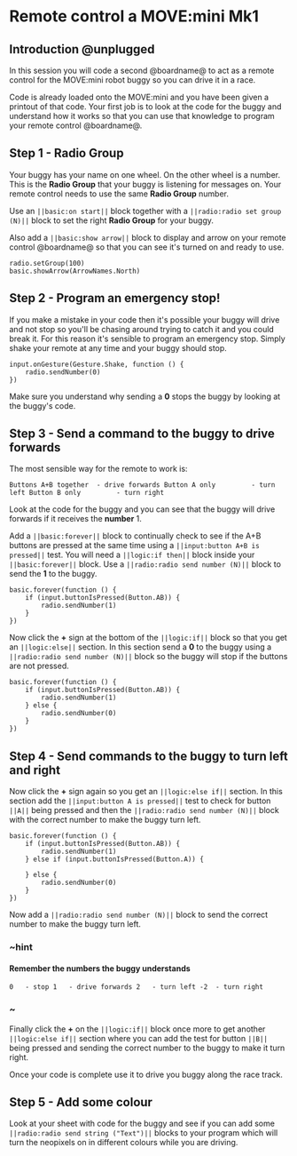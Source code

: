 # Remote control a MOVE:mini Mk1

## Introduction @unplugged

In this session you will code a second @boardname@ to act as a remote control for the MOVE:mini robot buggy so you can drive it in a race. 

Code is already loaded onto the MOVE:mini and you have been given a printout of that code. Your first job is to look at the code for the buggy and understand how it works so that you can use that knowledge to program your remote control @boardname@.

## Step 1 - Radio Group

Your buggy has your name on one wheel. On the other wheel is a number. This is the **Radio Group** that your buggy is listening for messages on. Your remote control needs to use the same **Radio Group** number.

Use an ``||basic:on start||`` block together with a ``||radio:radio set group (N)||`` block to set the right **Radio Group** for your buggy.

Also add a ``||basic:show arrow||`` block to display and arrow on your remote control @boardname@ so that you can see it's turned on and ready to use.

```blocks
radio.setGroup(100)
basic.showArrow(ArrowNames.North)
```
## Step 2 - Program an emergency stop!

If you make a mistake in your code then it's possible your buggy will drive and not stop so you'll be chasing around trying to catch it and you could break it. For this reason it's sensible to program an emergency stop. Simply shake your remote at any time and your buggy should stop.
```blocks
input.onGesture(Gesture.Shake, function () {
    radio.sendNumber(0)
})
```
Make sure you understand why sending a **0** stops the buggy by looking at the buggy's code.

## Step 3 - Send a command to the buggy to drive forwards

The most sensible  way for the remote to work is:

`
Buttons A+B together  - drive forwards
Button A only         - turn left
Button B only         - turn right
`

Look at the code for the buggy and you can see that the buggy will drive forwards if it receives the **number** 1.

Add a ``||basic:forever||`` block to continually check to see if the A+B buttons are pressed at the same time using a ``||input:button A+B is pressed||`` test. You will need a ``||logic:if then||`` block inside your ``||basic:forever||`` block. Use a ``||radio:radio send number (N)||`` block to send the **1** to the buggy.

```blocks
basic.forever(function () {
    if (input.buttonIsPressed(Button.AB)) {
        radio.sendNumber(1)
    }
})
```

Now click the **+** sign at the bottom of the ``||logic:if||`` block so that you get an ``||logic:else||`` section. In this section send a **0** to the buggy using a ``||radio:radio send number (N)||`` block so the buggy will stop if the buttons are not pressed.

```blocks
basic.forever(function () {
    if (input.buttonIsPressed(Button.AB)) {
        radio.sendNumber(1)
    } else {
        radio.sendNumber(0)
    }
})
```
## Step 4 - Send commands to the buggy to turn left and right

Now click the **+** sign again so you get an ``||logic:else if||`` section. In this section add the ``||input:button A is pressed||`` test to check for button ``||A||`` being pressed and then the ``||radio:radio send number (N)||`` block with the correct number to make the buggy turn left.


```blocks
basic.forever(function () {
    if (input.buttonIsPressed(Button.AB)) {
        radio.sendNumber(1)
    } else if (input.buttonIsPressed(Button.A)) {
    	
    } else {
        radio.sendNumber(0)
    }
})

```
Now add a ``||radio:radio send number (N)||`` block to send the correct number to make the buggy turn left.

### ~hint

#### Remember the numbers the buggy understands

`
0   - stop
1   - drive forwards
2   - turn left
-2  - turn right
`

### ~

Finally click the **+** on the ``||logic:if||`` block once more to get another ``||logic:else if||`` section where you can add the test for button ``||B||`` being pressed and sending the correct number to the buggy to make it turn right.

Once your code is complete use it to drive you buggy along the race track.

## Step 5 - Add some colour

Look at your sheet with code for the buggy and see if you can add some ``||radio:radio send string ("Text")||`` blocks to your program which will turn the neopixels on in different colours while you are driving.
